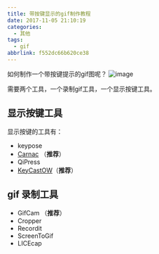 ```yaml
---
title: 带按键显示的gif制作教程
date: 2017-11-05 21:10:19
categories:
  - 其他
tags:
  - gif
abbrlink: f552dc66b620ce38
---
```


如何制作一个带按键提示的gif图呢？
![image](http://oxnimkw03.bkt.clouddn.com/bufexplore.gif)

需要两个工具，一个录制gif工具，一个显示按键工具。

## 显示按键工具

显示按键的工具有：
* keypose
* [Carnac](http://carnackeys.com/) （**推荐**）
* QiPress
* [KeyCastOW](https://brookhong.github.io/2014/04/28/keycast-on-windows.html)（**推荐**）

## gif 录制工具

* GifCam （**推荐**）
* Cropper
* Recordit
* ScreenToGif
* LICEcap


